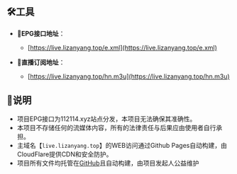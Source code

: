 
## 🛠️工具
- 📆**EPG接口地址**：
  -  [https://live.lizanyang.top/e.xml](https://live.lizanyang.top/e.xml)
 
- 🌹**直播订阅地址**：
  -  [https://live.lizanyang.top/hn.m3u](https://live.lizanyang.top/hn.m3u)
 

## 📖说明
- 项目EPG接口为112114.xyz站点分发，本项目无法确保其准确性。
- 本项目不存储任何的流媒体内容，所有的法律责任与后果应由使用者自行承担。
- 主域名【`live.lizanyang.top`】的WEB访问通过Github Pages自动构建，由CloudFlare提供CDN和安全防护。
- 项目所有文件均托管在[GitHub](https://github.com/lizanyang3/)且自动构建，由项目发起人公益维护

